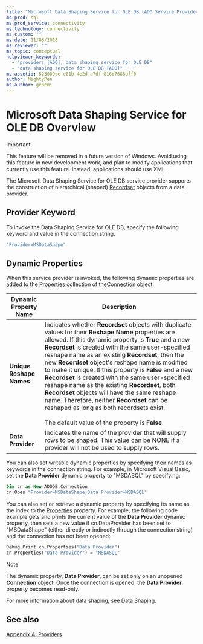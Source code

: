 ```yaml
---
title: "Microsoft Data Shaping Service for OLE DB (ADO Service Provider) | Microsoft Docs"
ms.prod: sql
ms.prod_service: connectivity
ms.technology: connectivity
ms.custom: ""
ms.date: 11/08/2018
ms.reviewer: ""
ms.topic: conceptual
helpviewer_keywords:
  - "providers [ADO], data shaping service for OLE DB"
  - "data shaping service for OLE DB [ADO]"
ms.assetid: 523009ce-e01b-4e2d-a7df-816d7688aff0
author: MightyPen
ms.author: genemi
---
```

# Microsoft Data Shaping Service for OLE DB Overview
> [!IMPORTANT]
>  This feature will be removed in a future version of Windows. Avoid using this feature in new development work, and plan to modify applications that currently use this feature. Instead, applications should use XML.

 The Microsoft Data Shaping Service for OLE DB service provider supports the construction of hierarchical (shaped) [Recordset](../../../ado/reference/ado-api/recordset-object-ado.md) objects from a data provider.

## Provider Keyword
 To invoke the Data Shaping Service for OLE DB, specify the following keyword and value in the connection string.

```vb
"Provider=MSDataShape"
```

## Dynamic Properties
 When this service provider is invoked, the following dynamic properties are added to the [Properties](../../../ado/reference/ado-api/properties-collection-ado.md) collection of the[Connection](../../../ado/reference/ado-api/connection-object-ado.md) object.

|Dynamic Property Name|Description|
|---------------------------|-----------------|
|**Unique Reshape Names**|Indicates whether **Recordset** objects with duplicate values for their **Reshape Name** properties are allowed. If this dynamic property is **True** and a new **Recordset** is created with the same user-specified reshape name as an existing **Recordset**, then the new **Recordset** object's reshape name is modified to make it unique. If this property is **False** and a new **Recordset** is created with the same user-specified reshape name as the existing **Recordset**, both **Recordset** objects will have the same reshape name. Therefore, neither **Recordset** can be reshaped as long as both recordsets exist.<br /><br /> The default value of the property is **False**.|
|**Data Provider**|Indicates the name of the provider that will supply rows to be shaped. This value can be NONE if a provider will not be used to supply rows.|

 You can also set writable dynamic properties by specifying their names as keywords in the connection string. For example, in Microsoft Visual Basic, set the **Data Provider** dynamic property to "MSDASQL" by specifying:

```vb
Dim cn as New ADODB.Connection
cn.Open "Provider=MSDataShape;Data Provider=MSDASQL"
```

 You can also set or retrieve a dynamic property by specifying its name as the index to the [Properties](../../../ado/reference/ado-api/properties-collection-ado.md) property. For example, the following code example gets and prints the current value of the **Data Provider** dynamic property, then sets a new value if cn.DataProvider has been set to "MSDataShape" (either directly or indirectly through the connection string) and the connection has not been opened:

```vb
Debug.Print cn.Properties("Data Provider")
cn.Properties("Data Provider") = "MSDASQL"
```

> [!NOTE]
>  The dynamic property, **Data Provider**, can be set only on an unopened **Connection** object. Once the connection is opened, the **Data Provider** property becomes read-only.

 For more information about data shaping, see [Data Shaping](../../../ado/guide/data/data-shaping-overview.md).

## See also
 [Appendix A: Providers](../../../ado/guide/appendixes/appendix-a-providers.md)
